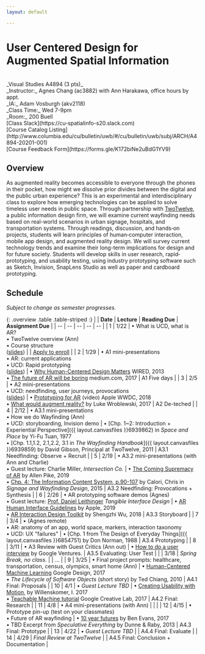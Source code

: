 ```yaml
---
layout: default

---
```


# User Centered Design for Augmented Spatial Information

<br>
_Visual Studies A4894 (3 pts)_ <br>
_Instructor:_ Agnes Chang (ac3882) with Ann Harakawa, office hours by appt. <br>
_IA:_ Adam Vosburgh (akv2118)<br>
_Class Time:_ Wed 7-9pm <br>
_Room:_ 200 Buell <br>
[Class Slack](https://cu-spatialinfo-s20.slack.com) <br>
[Course Catalog Listing](http://www.columbia.edu/cu/bulletin/uwb/#/cu/bulletin/uwb/subj/ARCH/A4894-20201-001) <br>
[Course Feedback Form](https://forms.gle/K172biNe2uBdG1YV9) <br>

## Overview

As augmented reality becomes accessible to everyone through the phones in their pocket, how might we dissolve prior divides between the digital and the public urban experience? This is an experimental and interdisciplinary class to explore how emerging technologies can be applied to solve timeless user needs in public space. Through partnership with [TwoTwelve](http://www.twotwelve.com/), a public information design firm, we will examine current wayfinding needs based on real-world scenarios in urban signage, hospitals, and transportation systems. Through readings, discussion, and hands‐on projects, students will learn principles of human‐computer interaction, mobile app design, and augmented reality design. We will survey current technology trends and examine their long-term implications for design and for future society. Students will develop skills in user research, rapid‐prototyping, and usability testing, using industry prototyping software such as Sketch, Invision, SnapLens Studio as well as paper and cardboard prototyping.


## Schedule
_Subject to change as semester progresses._

{: .overview .table .table-striped :}
|  | **Date** | **Lecture** | **Reading Due** | **Assignment Due** |
| -- | -- | -- | -- | -- |
| 1        | 1/22     | • What is UCD, what is AR?<br>• TwoTwelve overview (Ann)<br>• Course structure<br>([slides](https://docs.google.com/presentation/d/13yrgzOjsCOtmdtj6PEFNqrDayXyoDiWz1_qs4MgI0Iw/edit?usp=sharing)) |                                                                                                                                                                                                                                                                                 | [Apply to enroll](https://forms.gle/dKc8YTB8YCKDW2Ya6) |
| 2        | 1/29   | • A1 mini-presentations<br>• AR: current applications<br>• UCD: Rapid prototyping<br>([slides](https://docs.google.com/presentation/d/1ccvYpHhp8exK7g_gcnSIGDoC7seHlM-0NR6kS5Uez0M/edit?usp=sharing))           | • [Why Human-Centered Design Matters](https://www.wired.com/insights/2013/12/human-centered-design-matters/) WIRED, 2013<br>• [The future of AR will be boring](https://medium.com/@warronbebster/the-future-of-augmented-reality-will-be-boring-fc95be238ef4) medium.com, 2017 | A1 Five days |
| 3        | 2/5      | • A2 mini-presentations<br>• UCD: needfinding, user journeys, provocations<br>([slides](https://docs.google.com/presentation/d/1f2ZJGiyUhmMy9Bh5tzDzzcNx9Wa7O5nMFnHWGsdbLcw/edit?usp=sharing))                             | • [Prototyping for AR](https://developer.apple.com/videos/play/wwdc2018/808/) (video) Apple WWDC, 2018<br>• [What would augment reality?](https://www.lukew.com/ff/entry.asp?1974) by Luke Wroblewski, 2017                                                                        | A2 De-teched                                           |
| 4        | 2/12     | • A3.1 mini-presentations<br>• How we do Wayfinding (Ann)<br>• UCD: storyboarding, Invision demo                                                   | • [Chp. 1~2: Introduction + Experiential Perspective]({{ layout.canvasfiles }}6939862) in _Space and Place_ by Yi-Fu Tuan, 1977<br>• [Chp. 1.1,1.2, 2.1,2.2, 3.1 in _The Wayfinding Handbook_]({{ layout.canvasfiles }}6939859) by David Gibson, Principal at TwoTwelve, 2011                                                                                                                                                                      | A3.1 Needfinding: Observe + Recruit                  |
| 5        | 2/19     | • A3.2 mini-presentations (with Ann and Charlie)<br>• Guest lecture: Charlie Miller, _Intersection Co._ | • [The Coming Supremacy of AR](https://allenpike.com/2019/the-supremacy-of-ar) by Allen Pike, 2019<br>• [Chp. 4: The Information Content System, p.90-107](https://clio.columbia.edu/catalog/11557934) by Calori, Chris in _Signage and Wayfinding Design_, 2015 | A3.2 Needfinding: Provocations + Synthesis             |
| 6        | 2/26     | • AR prototyping software demos (Agnes)<br>• Guest lecture: [Prof. Daniel Leithinger](https://www.colorado.edu/atlas/daniel-leithinger) _Tangible Interface Design_                            | • [AR Human Interface Guidelines](https://developer.apple.com/ios/human-interface-guidelines/technologies/augmented-reality/) by Apple, 2019<br>• [AR Interaction Design Toolkit](https://blog.prototypr.io/ar-interaction-design-toolkit-f47ca0733e31) by Shengzhi Wu, 2018                                                                                                                                                                                                                 | A3.3 Storyboard                           |
| 7        | 3/4      | • (Agnes remote)<br>• AR: anatomy of an app, world space, markers, interaction taxonomy<br>• UCD: UX "failures"        | • [Chp. 1 from The Design of Everyday Things]({{ layout.canvasfiles }}6854751) by Don Norman, 1988                                                                                                                                    | A3.4 Prototyping                            |
| 8        | 3/11     | • A3 Review with Guest Critics (Ann out)                                                               | • [How to do a user interview](https://www.youtube.com/watch?v=Qq3OiHQ-HCU) by Google Ventures.                                                                                                                                                                                 | A3.5 Evaluating: User Test                             |
|          | 3/18     | *Spring Break, no class.*                                                                              |                                                                                                                                                                                                                                                                                 | …                                                      |
| 9        | 3/25     | • Final project prompts: healthcare, transportation, census, olympics, smart home (Ann)                | • [Human-Centered Machine Learning](https://medium.com/google-design/human-centered-machine-learning-a770d10562cd) Google Design, 2017<br>• _The Lifecycle of Software Objects_ (short story) by Ted Chiang, 2010                                                                                                                                        | A4.1 Final: Proposals                                  |
| 10       | 4/1      | • *Guest Lecture TBD*                                                                                  | • [Creating Usability with Motion](https://medium.com/ux-in-motion/creating-usability-with-motion-the-ux-in-motion-manifesto-a87a4584ddc), by Willenskomer, I. 2017<br>• [Teachable Machine tutorial](https://teachablemachine.withgoogle.com/) Google Creative Lab, 2017                                                                                                             | A4.2 Final: Research                                   |
| 11       | 4/8      | • A4 mini-presentations (with Ann)                                                                     |                                                                                                                                                                                                                                                                                 |                                                        |
| 12       | 4/15     | • Prototype pin-up (test on your classmates)<br>• Future of AR wayfinding                              | • [10 year futures](https://www.ben-evans.com/benedictevans/2017/11/29/presentation-ten-year-futures) by Ben Evans, 2017<br>• TBD Excerpt from _Speculative Everything_ by Dunne & Raby, 2013                                                                                                                                                        | A4.3 Final: Prototype                                  |
| 13       | 4/22     | • *Guest Lecture TBD*                                                                                  |                                                                                                                                                                                                                                                                                 | A4.4 Final: Evaluate                                   |
| 14       | 4/29     | *Final Review at TwoTwelve*                                                                      |                                                                                                                                                                                                                                                                                 | A4.5 Final: Conclusion + Documentation                 |
